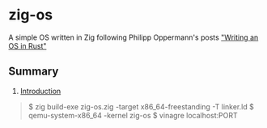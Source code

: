 # zig-os
A simple OS written in Zig following Philipp Oppermann's posts ["Writing an OS in Rust"](https://os.phil-opp.com/)

## Summary
1. [Introduction](./docs/01_introduction.md)

> $ zig build-exe zig-os.zig -target x86_64-freestanding -T linker.ld
> $ qemu-system-x86_64 -kernel zig-os
> $ vinagre localhost:PORT
